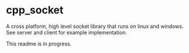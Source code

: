 # cpp_socket
A cross platform, high level socket library that runs on linux and windows.
See server and client for example implementation. 

This readme is in progress.
